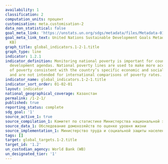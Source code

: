 ```yaml
---
availability: 1
classification: 2
computation_units: процент
customisation: meta.customisation-2
data_non_statistical: false
goal_meta_link: 'https://unstats.un.org/sdgs/metadata/files/Metadata-01-02-01.pdf '
goal_meta_link_text: United Nations Sustainable Development Goals Metadata (PDF 98.2
  KB)
graph_title: global_indicators.1-2-1.title
graph_type: line
indicator: 1.2.1
indicator_definition: Monitoring national poverty is important for country-specific
  development agendas. National poverty lines are used to make more accurate estimates
  of poverty consistent with the country’s specific economic and social circumstances,
  and are not intended for international comparisons of poverty rates.
indicator_name: global_indicators.1-2-1.title
indicator_sort_order: 01-02-01
layout: indicator
national_geographical_coverage: Казахстан
permalink: /1-2-1/
published: true
reporting_status: complete
sdg_goal: '1'
source_active_1: true
source_compilation_1: Комитет по статистике Министерства национальной экономики РК
source_data_1: Обследование домохозяйств по оценке уровня жизни
source_implementation_1: Министерство труда и социальной защиты населения РК
tags: []
target: global_targets.1-2.title
target_id: '1.2'
un_custodian_agency: World Bank (WB)
un_designated_tier: '1'
---
```

